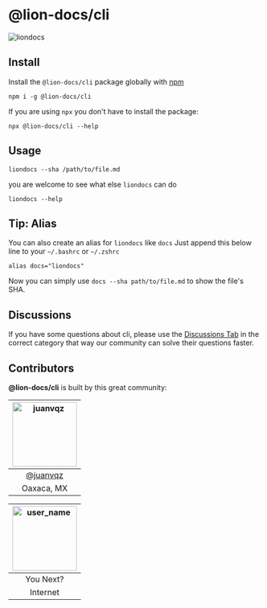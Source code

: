 # @lion-docs/cli

![liondocs](https://user-images.githubusercontent.com/7331511/184377031-615b4ced-942a-4397-b35b-d9e9c53ecb8c.gif)

## Install

Install the `@lion-docs/cli` package globally with [npm](https://npmjs.com)

```
npm i -g @lion-docs/cli
```

If you are using `npx` you don't have to install the package:

```
npx @lion-docs/cli --help
```

## Usage

```
liondocs --sha /path/to/file.md
```

you are welcome to see what else `liondocs` can do
```
liondocs --help
```

## Tip: Alias

You can also create an alias for `liondocs` like `docs`
Just append this below line to your `~/.bashrc` or `~/.zshrc`

```
alias docs="liondocs"
```

Now you can simply use `docs --sha path/to/file.md` to show the file's SHA.

## Discussions

If you have some questions about cli,
please use the [Discussions Tab](https://github.com/liondocs/cli/discussions)
in the correct category that way our community can solve their questions faster.

## Contributors

**@lion-docs/cli** is built by this great community:

| <img src="https://avatars.githubusercontent.com/juanvqz?s=256" alt="juanvqz" width="128" /> |
| :-----------------------------------------------------------------------------------------: |
|                      <a href="https://github.com/juanvqz">@juanvqz</a>                      |
|                                         Oaxaca, MX                                          |

| <img src="https://www.gravatar.com/avatar/00000000000000000000000000000000?d=identicon&s=128&" alt="user_name" width="128" /> |
| :------------------------------------------------------------------------------------------------------------------: |
|                                                      You Next?                                                       |
|                                                       Internet                                                       |

